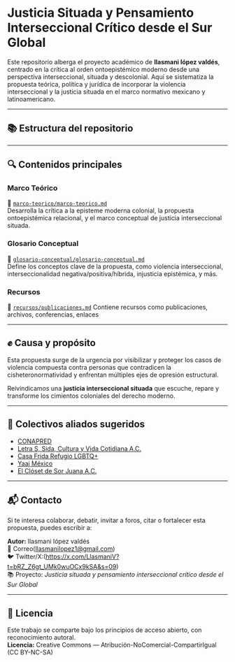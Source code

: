 # Justicia Situada y Pensamiento Interseccional Crítico desde el Sur Global

Este repositorio alberga el proyecto académico de **llasmani lópez valdés**, centrado en la crítica al orden ontoepistémico moderno desde una perspectiva interseccional, situada y descolonial. Aquí se sistematiza la propuesta teórica, política y jurídica de incorporar la violencia interseccional y la justicia situada en el marco normativo mexicano y latinoamericano.

---

## 📚 Estructura del repositorio
---

## 🔍 Contenidos principales

### Marco Teórico
📁 [`marco-teorico/marco-teorico.md`](marco-teorico/marco-teorico.md)  
Desarrolla la crítica a la episteme moderna colonial, la propuesta ontoepistémica relacional, y el marco conceptual de justicia interseccional situada.

### Glosario Conceptual
📁 [`glosario-conceptual/glosario-conceptual.md`](glosario-conceptual/glosario-conceptual.md)  
Define los conceptos clave de la propuesta, como violencia interseccional, interseccionalidad negativa/positiva/híbrida, injusticia epistémica, y más.

### Recursos 
📁 [`recursos/publicaciones.md`](recursos/publicaciones.md)
Contiene recursos como publicaciones, archivos, conferencias, enlaces

---

## ✊ Causa y propósito

Esta propuesta surge de la urgencia por visibilizar y proteger los casos de violencia compuesta contra personas que contradicen la cisheteronormatividad y enfrentan múltiples ejes de opresión estructural.

Reivindicamos una **justicia interseccional situada** que escuche, repare y transforme los cimientos coloniales del derecho moderno.

---

## 🤝 Colectivos aliados sugeridos

- [CONAPRED](https://www.gob.mx/conapred)  
- [Letra S, Sida, Cultura y Vida Cotidiana A.C.](https://letraese.org.mx/)  
- [Casa Frida Refugio LGBTQ+](https://www.casafrida.org/)  
- [Yaaj México](https://yaajmexico.org/)  
- [El Clóset de Sor Juana A.C.](https://closetdesorjuana.org.mx/)

---

## 📬 Contacto

Si te interesa colaborar, debatir, invitar a foros, citar o fortalecer esta propuesta, puedes escribir a:

**Autor:** llasmani lópez valdés  
📨 Correo(llasmanilopez1@gmail.com)  
🐦 Twitter/X:(https://x.com/LlasmaniV?t=bRZ_Z6gt_UMk0wuOCx9kSA&s=09)  
📚 Proyecto: *Justicia situada y pensamiento interseccional crítico desde el Sur Global* 

---

## 🧠 Licencia

Este trabajo se comparte bajo los principios de acceso abierto, con reconocimiento autoral.  
**Licencia:** Creative Commons — Atribución-NoComercial-CompartirIgual (CC BY-NC-SA)
